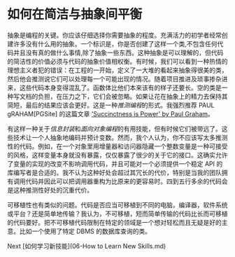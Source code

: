 # 如何在简洁与抽象间平衡

抽象是编程的关键。你应该仔细选择你需要抽象的程度。充满活力的初学者经常创建许多没有什么用的抽象。一个标识是，你是否创建了这样一个类,不包含任何代码并且没有真的做什么事情,除了抽象一些东西。这种抽象是可以理解的，但代码的简洁性的价值必须与代码的抽象价值相权衡。有时候，我们可以看到一种热情的理想主义者犯的错误：在工程的一开始，定义了一大堆的看起来抽象得很美的类，然后他会推测说它们可以处理每一个可能出现的情况。随着项目推进及琐事掺杂进来，这些代码本身变得混乱了。函数体比他们本来该有的样子还要长。空的类是一种写文档的负担，在压力之下，它们会被忽略。如果让花在抽象上的精力去保持其简短，最后的结果应该会更好。这是一种*推测编程*的形式。我强烈推荐 PAUL gRAHAM[PGSite] 的这篇文章 ['Succinctness is Power' by Paul Graham](http://www.paulgraham.com/power.html)。

有这样一种关于*信息封装*和*面向对象编程*的有用技能，但有时候它们被带远了。这些技术让一个人抽象地编码并预计变数。然而，我个人认为，你不应该写太多推测性的代码。例如，在一个对象里用增量器和访问器隐藏一个整数变量是一种可接受的风格，这样变量本身就没有暴露，仅仅暴露了很少的关于它的接口。这确实允许了变量的实现的改变不影响调用代码，并且可能对一个必须提供一个稳定 API 的库编写者是合适的。我不认为这种好处会超过其冗长的代价，特别是当我的团队拥有调用代码并因此可以把调用器重构为比原来的更容易时。四到五行多余的代码会是这种推测性好处的沉重代价。

可移植性也有类似的问题。代码是否应当可移植到不同的电脑，编译器，软件系统或平台？还是简单地传输？我认为，不可移植，短而简单传输的代码比长而可移植的代码要好。把不可移植代码限制在特定的领域是一个想对轻松而且无疑是好的主意。比如一个使用了特定 DBMS 的数据库查询的类。

Next [如何学习新技能](06-How to Learn New Skills.md)
